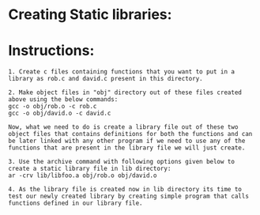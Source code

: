 Creating Static libraries:
===========================

Instructions:
==============

	1. Create c files containing functions that you want to put in a library as rob.c and david.c present in this directory.

	2. Make object files in "obj" directory out of these files created above using the below commands:
	gcc -o obj/rob.o -c rob.c
	gcc -o obj/david.o -c david.c

	Now, what we need to do is create a library file out of these two object files that contains definitions for both the functions and can be later linked with any other program if we need to use any of the functions that are present in the library file we will just create.

	3. Use the archive command with following options given below to create a static library file in lib directory:
	ar -crv lib/libfoo.a obj/rob.o obj/david.o

	4. As the library file is created now in lib directory its time to test our newly created library by creating simple program that calls functions defined in our library file.

